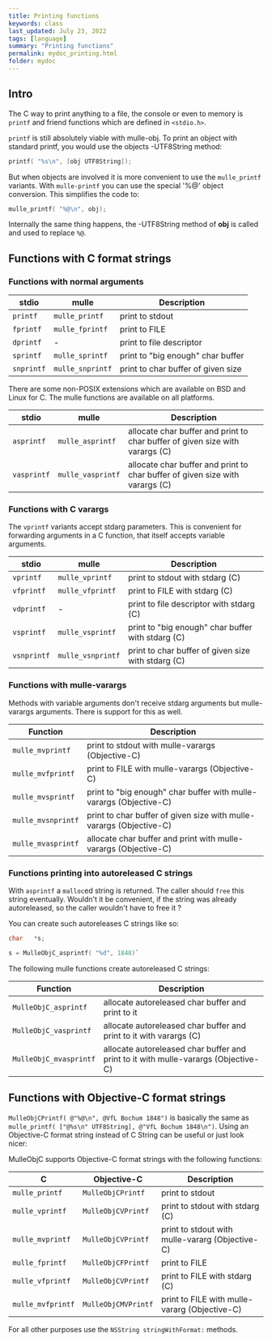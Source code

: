 ```yaml
---
title: Printing functions
keywords: class
last_updated: July 23, 2022
tags: [language]
summary: "Printing functions"
permalink: mydoc_printing.html
folder: mydoc
---
```


## Intro

The C way to print anything to a file, the console or even to memory
is `printf` and friend functions which are defined in `<stdio.h>`.

`printf` is still absolutely viable with mulle-obj. To print an
object with standard printf, you would use the objects -UTF8String method:

``` c
printf( "%s\n", [obj UTF8String]);
```

But when objects are involved it is more convenient to use the
`mulle_printf` variants. With `mulle-printf` you can use the special '%@'
object conversion. This simplifies the code to:

``` c
mulle_printf( "%@\n", obj);
```

Internally the same thing happens, the -UTF8String method of **obj** is called
and used to replace `%@`.


## Functions with C format strings

### Functions with normal arguments

| stdio       | mulle              | Description
|-------------|--------------------|------------------
| `printf`    | `mulle_printf`     | print to stdout
| `fprintf`   | `mulle_fprintf`    | print to FILE
| `dprintf`   | -                  | print to file descriptor
| `sprintf`   | `mulle_sprintf`    | print to "big enough" char buffer
| `snprintf`  | `mulle_snprintf`   | print to char buffer of given size

There are some non-POSIX extensions which are available on BSD and Linux for C.
The mulle functions are available on all platforms.

| stdio       | mulle              | Description
|-------------|--------------------|------------------
| `asprintf`  | `mulle_asprintf`   | allocate char buffer and print to char buffer of given size with varargs (C)
| `vasprintf` | `mulle_vasprintf`  | allocate char buffer and print to char buffer of given size with varargs (C)


### Functions with C varargs

The `vprintf` variants accept stdarg parameters. This is convenient for
forwarding arguments in a C function, that itself accepts variable arguments.

| stdio       | mulle              | Description
|-------------|--------------------|------------------
| `vprintf`   | `mulle_vprintf`    | print to stdout with stdarg (C)
| `vfprintf`  | `mulle_vfprintf`   | print to FILE with stdarg (C)
| `vdprintf`  | -                  | print to file descriptor with stdarg (C)
| `vsprintf`  | `mulle_vsprintf`   | print to "big enough" char buffer with stdarg (C)
| `vsnprintf` | `mulle_vsnprintf`  | print to char buffer of given size with stdarg (C)


### Functions with mulle-varargs

Methods with variable arguments don't receive stdarg arguments but
mulle-varargs arguments. There is support for this as well.

| Function           | Description
|--------------------|------------------
| `mulle_mvprintf`   | print to stdout with mulle-varargs (Objective-C)
| `mulle_mvfprintf`  | print to FILE with mulle-varargs (Objective-C)
| `mulle_mvsprintf`  | print to "big enough" char buffer with mulle-varargs (Objective-C)
| `mulle_mvsnprintf` | print to char buffer of given size with mulle-varargs (Objective-C)
| `mulle_mvasprintf` | allocate char buffer and print with mulle-varargs (Objective-C)


### Functions printing into autoreleased C strings

With `asprintf` a `malloc`ed string is returned. The caller should
`free` this string eventually. Wouldn't it be convenient, if the string was
already autoreleased, so the caller wouldn't have to free it ?

You can create such autoreleases C strings like so:

```c
char   *s;

s = MulleObjC_asprintf( "%d", 1848)`
```

The following mulle functions create autoreleased C strings:


| Function               | Description
|------------------------|------------------
| `MulleObjC_asprintf`   | allocate autoreleased char buffer and print to it
| `MulleObjC_vasprintf`  | allocate autoreleased char buffer and print to it with varargs (C)
| `MulleObjC_mvasprintf` | allocate autoreleased char buffer and print to it with mulle-varargs (Objective-C)


## Functions with Objective-C format strings

`MulleObjCPrintf( @"%@\n", @VfL Bochum 1848")` is basically the same as
`mulle_printf( ["@%s\n" UTF8String], @"VfL Bochum 1848\n")`. Using an
Objective-C format string instead of C String can be useful or just look
nicer:

MulleObjC supports Objective-C format strings with the following functions:

| C                 | Objective-C          | Description
|-------------------|----------------------|------------------
| `mulle_printf`    | `MulleObjCPrintf`    | print to stdout
| `mulle_vprintf`   | `MulleObjCVPrintf`   | print to stdout with stdarg (C)
| `mulle_mvprintf`  | `MulleObjCVPrintf`   | print to stdout with mulle-vararg (Objective-C)
| `mulle_fprintf`   | `MulleObjCFPrintf`   | print to FILE
| `mulle_vfprintf`  | `MulleObjCVPrintf`   | print to FILE with stdarg (C)
| `mulle_mvfprintf` | `MulleObjCMVPrintf`  | print to FILE with mulle-vararg (Objective-C)

For all other purposes use the `NSString stringWithFormat:` methods.

